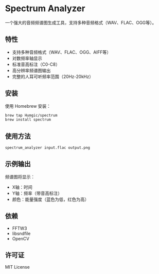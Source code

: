 # Spectrum Analyzer

一个强大的音频频谱图生成工具，支持多种音频格式（WAV、FLAC、OGG等）。

## 特性

- 支持多种音频格式（WAV、FLAC、OGG、AIFF等）
- 对数频率轴显示
- 标准音高标注（C0-C8）
- 高分辨率频谱图输出
- 完整的人耳可听频率范围（20Hz-20kHz）

## 安装

使用 Homebrew 安装：

```bash
brew tap Humgic/spectrum
brew install spectrum
```

## 使用方法

```bash
spectrum_analyzer input.flac output.png
```

## 示例输出

频谱图将显示：
- X轴：时间
- Y轴：频率（带音高标注）
- 颜色：能量强度（蓝色为低，红色为高）

## 依赖

- FFTW3
- libsndfile
- OpenCV

## 许可证

MIT License 